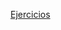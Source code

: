[Ejercicios](https://davidbcaro.notion.site/Ejercicios-de-programaci-n-f87cb327f3ca445fb3261e6ab54ead18)
